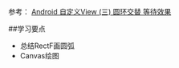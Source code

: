 参考：
[Android 自定义View (三) 圆环交替 等待效果](http://blog.csdn.net/lmj623565791/article/details/24500107)

##学习要点
- 总结RectF画圆弧
- Canvas绘图